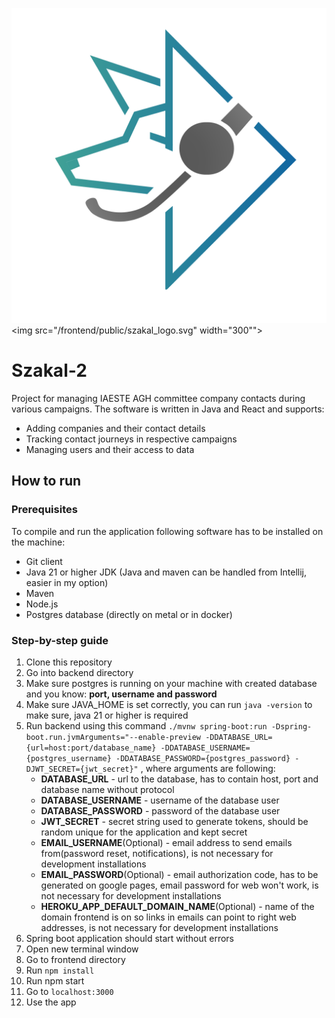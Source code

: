 ![logo](/frontend/public/szakal_logo.svg)
<img src="/frontend/public/szakal_logo.svg" width="300"">
# Szakal-2
Project for managing IAESTE AGH committee company contacts
during various campaigns. The software is written in Java and React  and supports:
* Adding companies and their contact details
* Tracking contact journeys in respective campaigns
* Managing users and their access to data

## How to run
### Prerequisites 
To compile and run the application following software has to be installed on the machine:
* Git client
* Java 21 or higher JDK (Java and maven can be handled from Intellij, easier in my option)
* Maven
* Node.js
* Postgres database (directly on metal or in docker)
### Step-by-step guide
1. Clone this repository
2. Go into backend directory
3. Make sure postgres is running on your machine with created database and you know: **port, username and password**
4. Make sure JAVA_HOME is set correctly, you can run `java -version` to make sure, java 21 or higher is required
5. Run backend using this command `./mvnw spring-boot:run -Dspring-boot.run.jvmArguments="--enable-preview -DDATABASE_URL={url=host:port/database_name} -DDATABASE_USERNAME={postgres_username} -DDATABASE_PASSWORD={postgres_password} -DJWT_SECRET={jwt_secret}"`
, where arguments are following:
   * **DATABASE_URL** - url to the database, has to contain host, port and database name without protocol 
   * **DATABASE_USERNAME** - username of the database user
   * **DATABASE_PASSWORD** - password of the database user
   * **JWT_SECRET** - secret string used to generate tokens, should be random unique for the application and kept secret
   * **EMAIL_USERNAME**(Optional) - email address to send emails from(password reset, notifications), is not necessary for development installations
   * **EMAIL_PASSWORD**(Optional) - email authorization code, has to be generated on google pages, email password for web won't work, is not necessary for development installations
   * **HEROKU_APP_DEFAULT_DOMAIN_NAME**(Optional) - name of the domain frontend is on so links in emails can point to right web addresses,  is not necessary for development installations
6. Spring boot application should start without errors
7. Open new terminal window
8. Go to frontend directory
9. Run `npm install`
10. Run npm start
11. Go to `localhost:3000`
12. Use the app
